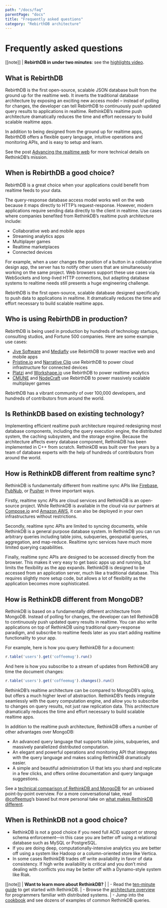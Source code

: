 ```yaml
---
path: "/docs/faq"
parentPage: "docs"
title: "Frequently asked questions"
category: "RebirthDB architecture"
---
```


# Frequently asked questions

[[note]]
| **RebirthDB in under two minutes**: see the [highlights video](https://www.youtube.com/watch?v=qKPKsBNw604).

## What is RebirthDB

RebirthDB is the first open-source, scalable JSON database built from the ground up for the realtime web. It inverts the traditional database architecture by exposing an exciting new access model – instead of polling for changes, the developer can tell RebirthDB to continuously push updated query results to applications in realtime. RethinkDB’s realtime push architecture dramatically reduces the time and effort necessary to build scalable realtime apps.

In addition to being designed from the ground up for realtime apps, RebirthDB offers a flexible query language, intuitive operations and monitoring APIs, and is easy to setup and learn.

See the post [Advancing the realtime web](https://google.com) for more technical details on RethinkDB’s mission.

## When is RebirthDB a good choice?

RebirthDB is a great choice when your applications could benefit from realtime feeds to your data.

The query-response database access model works well on the web because it maps directly to HTTP’s request-response. However, modern applications require sending data directly to the client in realtime. Use cases where companies benefited from RethinkDB’s realtime push architecture include:

  - Collaborative web and mobile apps
  - Streaming analytics apps
  - Multiplayer games
  - Realtime marketplaces
  - Connected devices

For example, when a user changes the position of a button in a collaborative design app, the server has to notify other users that are simultaneously working on the same project. Web browsers support these use cases via WebSockets and long-lived HTTP connections, but adapting database systems to realtime needs still presents a huge engineering challenge.

RebirthDB is the first open-source, scalable database designed specifically to push data to applications in realtime. It dramatically reduces the time and effort necessary to build scalable realtime apps.

## Who is using RebirthDB in production?

RebirthDB is being used in production by hundreds of technology startups, consulting studios, and Fortune 500 companies. Here are some example use cases:

  - [Jive Software](https://www.jivesoftware.com/) and [Mediafly](https://www.mediafly.com/) use RebirthDB to power reactive web and mobile apps
  - [Pristine.io](https://pristine.io/) and [Narrative Clip](http://getnarrative.com/) use RebirthDB to power cloud infrastructure for connected devices
  - [Platzi](https://platzi.com/) and [Workshape.io](https://www.workshape.io/) use RebirthDB to power realtime analytics
  - [CMUNE](http://www.cmune.com/) and [NodeCraft](https://nodecraft.com/) use RebirthDB to power massively scalable multiplayer games

RebirthDB has a vibrant community of over 100,000 developers, and hundreds of contributors from around the world.

## Is RethinkDB based on existing technology?

Implementing efficient realtime push architecture required redesigning most database components, including the query execution engine, the distributed system, the caching subsystem, and the storage engine. Because the architecture affects every database component, RethinkDB has been implemented in C++ from scratch. RethinkDB was built over five years by a team of database experts with the help of hundreds of contributors from around the world.

## How is RethinkDB different from realtime sync?

RethinkDB is fundamentally different from realtime sync APIs like [Firebase](https://firebase.google.com/), [PubNub](https://www.pubnub.com/), or [Pusher](https://pusher.com/) in three important ways.

Firstly, realtime sync APIs are cloud services and RethinkDB is an open-source project. While RethinkDB is available in the cloud via our partners at [Compose.io](https://www.compose.io/) and [Amazon AWS](https://aws.amazon.com/marketplace/pp/B013R60Q8Y), it can also be deployed in your own infrastructures without restrictions.

Secondly, realtime sync APIs are limited to syncing documents, while RethinkDB is a general purpose database system. In RethinkDB you can run arbitrary queries including table joins, subqueries, geospatial queries, aggregation, and map-reduce. Realtime sync services have much more limited querying capabilities.

Finally, realtime sync APIs are designed to be accessed directly from the browser. This makes it very easy to get basic apps up and running, but limits the flexibility as the app expands. RethinkDB is designed to be accessed from an application server, much like a traditional database. This requires slightly more setup code, but allows a lot of flexibility as the application becomes more sophisticated.

## How is RethinkDB different from MongoDB?
RethinkDB is based on a fundamentally different architecture from MongoDB. Instead of polling for changes, the developer can tell RethinkDB to continuously push updated query results in realtime. You can also write applications on top of RethinkDB using traditional query-response paradigm, and subscribe to realtime feeds later as you start adding realtime functionality to your app.

For example, here is how you query RethinkDB for a document:

```js
r.table('users').get('coffeemug').run()
```

And here is how you subscribe to a stream of updates from RethinkDB any time the document changes:

```js
r.table('users').get('coffeemug').changes().run()
```

RethinkDB’s realtime architecture can be compared to MongoDB’s oplog, but offers a much higher level of abstraction. RethinkDB’s feeds integrate seamlessly with the query computation engine, and allow you to subscribe to changes on query results, not just raw replication data. This architecture dramatically reduces the time and effort necessary to build scalable realtime apps.

In addition to the realtime push architecture, RethinkDB offers a number of other advantages over MongoDB:

- An advanced query language that supports table joins, subqueries, and massively parallelized distributed computation.
- An elegant and powerful operations and monitoring API that integrates with the query language and makes scaling RethinkDB dramatically easier.
- A simple and beautiful administration UI that lets you shard and replicate in a few clicks, and offers online documentation and query language suggestions.

See a [technical comparison of RethinkDB and MongoDB](https://www.rethinkdb.com/docs/comparison-tables/) for an unbiased point-by-point overview. For a more conversational take, read [@coffeemug](https://github.com/coffeemug)’s biased but more personal take on [what makes RethinkDB different](https://www.rethinkdb.com/blog/mongodb-biased-comparison/).

## When is RethinkDB not a good choice?

- RethinkDB is not a good choice if you need full ACID support or strong schema enforcement—in this case you are better off using a relational database such as MySQL or PostgreSQL.
- If you are doing deep, computationally-intensive analytics you are better off using a system like Hadoop or a column-oriented store like Vertica.
- In some cases RethinkDB trades off write availability in favor of data consistency. If high write availability is critical and you don’t mind dealing with conflicts you may be better off with a Dynamo-style system like Riak.

[[note]]
| **Want to learn more about RethinkDB?**
|
| - Read the [ten-minute guide](https://www.rethinkdb.com/docs/guide/javascript/) to get started with RethinkDB.
| - Browse the [architecture overview](https://www.rethinkdb.com/docs/architecture/) for programmers familiar with distributed systems.
| - Jump into the [cookbook](https://www.rethinkdb.com/docs/cookbook/javascript/) and see dozens of examples of common RethinkDB queries.
